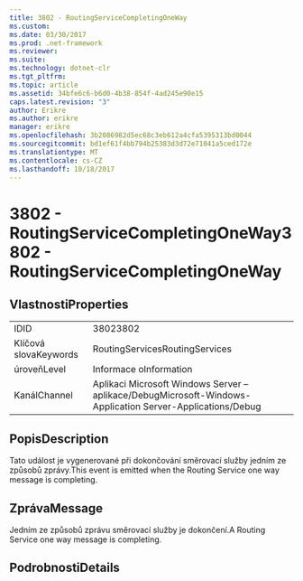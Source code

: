 ```yaml
---
title: 3802 - RoutingServiceCompletingOneWay
ms.custom: 
ms.date: 03/30/2017
ms.prod: .net-framework
ms.reviewer: 
ms.suite: 
ms.technology: dotnet-clr
ms.tgt_pltfrm: 
ms.topic: article
ms.assetid: 34bfe6c6-b6d0-4b38-854f-4ad245e90e15
caps.latest.revision: "3"
author: Erikre
ms.author: erikre
manager: erikre
ms.openlocfilehash: 3b2086982d5ec68c3eb612a4cfa5395313bd0044
ms.sourcegitcommit: bd1ef61f4bb794b25383d3d72e71041a5ced172e
ms.translationtype: MT
ms.contentlocale: cs-CZ
ms.lasthandoff: 10/18/2017
---
```

# <a name="3802---routingservicecompletingoneway"></a><span data-ttu-id="e7632-102">3802 - RoutingServiceCompletingOneWay</span><span class="sxs-lookup"><span data-stu-id="e7632-102">3802 - RoutingServiceCompletingOneWay</span></span>
## <a name="properties"></a><span data-ttu-id="e7632-103">Vlastnosti</span><span class="sxs-lookup"><span data-stu-id="e7632-103">Properties</span></span>  
  
|||  
|-|-|  
|<span data-ttu-id="e7632-104">ID</span><span class="sxs-lookup"><span data-stu-id="e7632-104">ID</span></span>|<span data-ttu-id="e7632-105">3802</span><span class="sxs-lookup"><span data-stu-id="e7632-105">3802</span></span>|  
|<span data-ttu-id="e7632-106">Klíčová slova</span><span class="sxs-lookup"><span data-stu-id="e7632-106">Keywords</span></span>|<span data-ttu-id="e7632-107">RoutingServices</span><span class="sxs-lookup"><span data-stu-id="e7632-107">RoutingServices</span></span>|  
|<span data-ttu-id="e7632-108">úroveň</span><span class="sxs-lookup"><span data-stu-id="e7632-108">Level</span></span>|<span data-ttu-id="e7632-109">Informace o</span><span class="sxs-lookup"><span data-stu-id="e7632-109">Information</span></span>|  
|<span data-ttu-id="e7632-110">Kanál</span><span class="sxs-lookup"><span data-stu-id="e7632-110">Channel</span></span>|<span data-ttu-id="e7632-111">Aplikaci Microsoft Windows Server – aplikace/Debug</span><span class="sxs-lookup"><span data-stu-id="e7632-111">Microsoft-Windows-Application Server-Applications/Debug</span></span>|  
  
## <a name="description"></a><span data-ttu-id="e7632-112">Popis</span><span class="sxs-lookup"><span data-stu-id="e7632-112">Description</span></span>  
 <span data-ttu-id="e7632-113">Tato událost je vygenerované při dokončování směrovací služby jedním ze způsobů zprávy.</span><span class="sxs-lookup"><span data-stu-id="e7632-113">This event is emitted when the Routing Service one way message is completing.</span></span>  
  
## <a name="message"></a><span data-ttu-id="e7632-114">Zpráva</span><span class="sxs-lookup"><span data-stu-id="e7632-114">Message</span></span>  
 <span data-ttu-id="e7632-115">Jedním ze způsobů zprávu směrovací služby je dokončení.</span><span class="sxs-lookup"><span data-stu-id="e7632-115">A Routing Service one way message is completing.</span></span>  
  
## <a name="details"></a><span data-ttu-id="e7632-116">Podrobnosti</span><span class="sxs-lookup"><span data-stu-id="e7632-116">Details</span></span>

